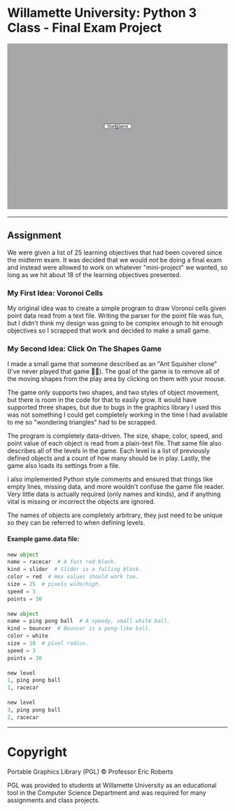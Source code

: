 # Willamette University: Python 3 Class - Final Exam Project

![Gameplay Demo](https://github.com/roboticforest/school-work-graveyard/blob/main/wu-python-final-project/github-media/gameplay-demo-converted-by-ezgif.com-gif-maker.gif "Gameplay Demo")

---

## Assignment

We were given a list of 25 learning objectives that had been covered since the midterm exam. It was decided that we would *not* be doing a final exam and instead were allowed to work on whatever "mini-project" we wanted, so long as we hit about 18 of the learning objectives presented.

### My First Idea: Voronoi Cells

My original idea was to create a simple program to draw Voronoi cells given point data read from a text file. Writing the parser for the point file was fun, but I didn't think my design was going to be complex enough to hit enough objectives so I scrapped that work and decided to make a small game.

### My Second Idea: Click On The Shapes Game

I made a small game that someone described as an "Ant Squisher clone" (I've never played that game 🤷‍♂️). The goal of the game is to remove all of the moving shapes from the play area by clicking on them with your mouse.

The game only supports two shapes, and two styles of object movement, but there is room in the code for that to easily grow. It would have supported three shapes, but due to bugs in the graphics library I used this was not something I could get completely working in the time I had available to me so "wondering triangles" had to be scrapped.

The program is completely data-driven. The size, shape, color, speed, and point value of each object is read from a plain-text file. That same file also describes all of the levels in the game. Each level is a list of previously defined objects and a count of how many should be in play. Lastly, the game also loads its settings from a file.

I also implemented Python style comments and ensured that things like empty lines, missing data, and more wouldn't confuse the game file reader. Very little data is actually required (only names and kinds), and if anything vital is missing or incorrect the objects are ignored.

The names of objects are completely arbitrary, they just need to be unique so they can be referred to when defining levels.

#### Example game.data file:

```python
new object
name = racecar  # A fast red block.
kind = slider  # Slider is a falling block.
color = red  # Hex values should work too.
size = 25  # pixels wide/high.
speed = 3
points = 30

new object
name = ping pong ball  # A speedy, small white ball.
kind = bouncer  # Bouncer is a pong-like ball.
color = white
size = 10  # pixel radius.
speed = 3
points = 30

new level
1, ping pong ball
1, racecar

new level
3, ping pong ball
2, racecar
```

---

# Copyright

Portable Graphics Library (PGL) © Professor Eric Roberts

PGL was provided to students at Willamette University as an educational tool in the Computer Science Department and was required for many assignments and class projects.
